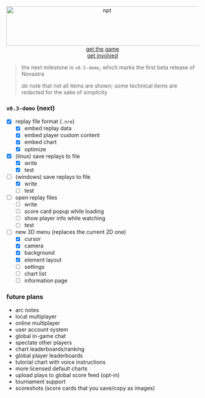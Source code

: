 <div align="center">
<img align="center" width="512" height="103" alt="npt" src="https://github.com/user-attachments/assets/1bfbe00e-a49a-4a9f-9e30-03043d2e78a0" /> <br>
<a href="https://pyrama.itch.io/nova">get the game</a> <br>
<a href="https://discord.gg/67cn2gWutY">get involved</a> <br>
</div>

> the next milestone is `v0.5-demo`, which marks the first beta release of Novastra
> 
> do note that not all items are shown;
> some technical items are redacted for the sake of simplicity

### `v0.3-demo` (next)
- [x] replay file format (`.nre`)
  - [x] embed replay data
  - [x] embed player custom content
  - [x] embed chart
  - [x] optimize
- [x] (linux) save replays to file
  - [x] write
  - [x] test
- [ ] (windows) save replays to file
  - [x] write
  - [ ] test
- [ ] open replay files
  - [ ] write
  - [ ] score card popup while loading
  - [ ] show player info while watching
  - [ ] test
- [ ] new 3D menu (replaces the current 2D one)
  - [x] cursor
  - [x] camera
  - [x] background
  - [x] element layout
  - [ ] settings
  - [ ] chart list
  - [ ] information page

### future plans
- arc notes
- local multiplayer
- online multiplayer
- user account system
- global in-game chat
- spectate other players
- chart leaderboards/ranking
- global player leaderboards
- tutorial chart with voice instructions
- more licensed default charts
- upload plays to global score feed (opt-in)
- tournament support
- scoreshots (score cards that you save/copy as images)
